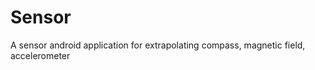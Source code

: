Sensor
======

A sensor android application for extrapolating compass, magnetic field, accelerometer
